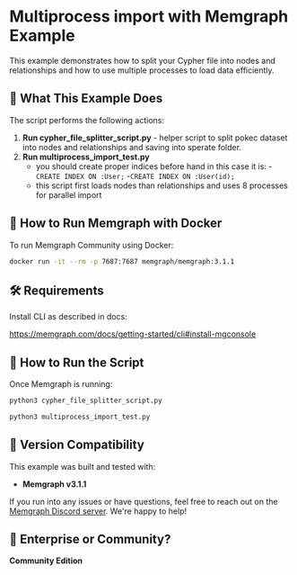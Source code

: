 
# Multiprocess import with Memgraph Example 

This example demonstrates how to split your Cypher file into nodes and relationships and how to use multiple processes to load data efficiently.


## 🧠 What This Example Does

The script performs the following actions:

1. **Run cypher_file_splitter_script.py** - helper script to split pokec dataset into nodes and relationships and saving into sperate folder.
2. **Run multiprocess_import_test.py**
   - you should create proper indices before hand in this case it is:
      -`CREATE INDEX ON :User;`
      -`CREATE INDEX ON :User(id);`
   - this script first loads nodes than relationships and uses 8 processes for parallel import


## 🚀 How to Run Memgraph with Docker

To run Memgraph Community using Docker:

```bash
docker run -it --rm -p 7687:7687 memgraph/memgraph:3.1.1
```


## 🛠 Requirements

Install CLI as described in docs:

https://memgraph.com/docs/getting-started/cli#install-mgconsole


## 🧪 How to Run the Script

Once Memgraph is running:

```bash
python3 cypher_file_splitter_script.py

python3 multiprocess_import_test.py
```


## 🔖 Version Compatibility

This example was built and tested with:

- **Memgraph v3.1.1**

If you run into any issues or have questions, feel free to reach out on the [Memgraph Discord server](https://discord.gg/memgraph). We're happy to help!


## 🏢 Enterprise or Community?

**Community Edition** 
